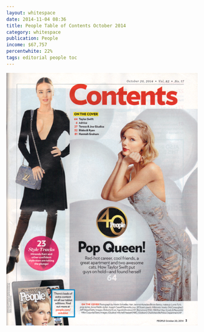 ```yaml
---
layout: whitespace
date: 2014-11-04 08:36
title: People Table of Contents October 2014
category: whitespace
publication: People
income: $67,757
percentwhite: 22%
tags: editorial people toc
---
```




<img src= "/img/editscans/People_contents_1.png">
<div class= "overlayContainer">
<object type= "image/svg+xml" data= "/img/overlays/People_contents_1.svg" class="trans"></object>
</div>


            
        
        
